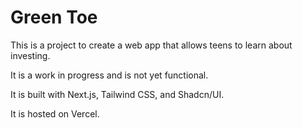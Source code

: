 Green Toe
=========
This is a project to create a web app that allows teens to learn about investing.

It is a work in progress and is not yet functional.

It is built with Next.js, Tailwind CSS, and Shadcn/UI.

It is hosted on Vercel.
